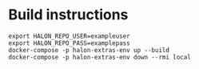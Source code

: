 # Build instructions

```
export HALON_REPO_USER=exampleuser
export HALON_REPO_PASS=examplepass
docker-compose -p halon-extras-env up --build
docker-compose -p halon-extras-env down --rmi local
```
